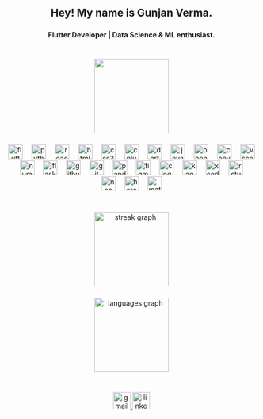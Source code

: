 <h2 align="center">Hey! My name is Gunjan Verma.</h2>

###

<h4 align="center">Flutter Developer | Data Science & ML enthusiast.</h4>

###

<br clear="both">

<div align="center">
  <img height="150" src="https://media4.giphy.com/media/umYMU8G2ixG5mJBDo5/200w.webp?cid=ecf05e47t9rznk3ohxtyjib0ofc52b8ekz6qij99094i3zn2&ep=v1_gifs_search&rid=200w.webp&ct=g"  />
</div>

###

<div align="center">
  <img src="https://skillicons.dev/icons?i=flutter" height="29" alt="flutter logo"  />
  <img width="10" />
  <img src="https://cdn.simpleicons.org/python/3776AB" height="29" alt="python logo"  />
  <img width="10" />
  <img src="https://cdn.jsdelivr.net/gh/devicons/devicon/icons/react/react-original.svg" height="29" alt="react logo"  />
  <img width="10" />
  <img src="https://cdn.jsdelivr.net/gh/devicons/devicon/icons/html5/html5-original.svg" height="29" alt="html5 logo"  />
  <img width="10" />
  <img src="https://cdn.jsdelivr.net/gh/devicons/devicon/icons/css3/css3-original.svg" height="29" alt="css3 logo"  />
  <img width="10" />
  <img src="https://cdn.jsdelivr.net/gh/devicons/devicon/icons/cplusplus/cplusplus-original.svg" height="29" alt="cplusplus logo"  />
  <img width="10" />
  <img src="https://skillicons.dev/icons?i=dart" height="29" alt="dart logo"  />
  <img width="10" />
  <img src="https://cdn.jsdelivr.net/gh/devicons/devicon/icons/javascript/javascript-original.svg" height="29" alt="javascript logo"  />
  <img width="10" />
  <img src="https://cdn.simpleicons.org/opencv/5C3EE8" height="29" alt="opencv logo"  />
  <img width="10" />
  <img src="https://cdn.jsdelivr.net/gh/devicons/devicon/icons/canva/canva-original.svg" height="29" alt="canva logo"  />
  <img width="10" />
  <img src="https://cdn.jsdelivr.net/gh/devicons/devicon/icons/vscode/vscode-original.svg" height="29" alt="vscode logo"  />
  <img width="10" />
  <img src="https://cdn.simpleicons.org/numpy/013243" height="29" alt="numpy logo"  />
  <img width="10" />
  <img src="https://skillicons.dev/icons?i=flask" height="29" alt="flask logo"  />
  <img width="10" />
  <img src="https://skillicons.dev/icons?i=github" height="29" alt="github logo"  />
  <img width="10" />
  <img src="https://cdn.jsdelivr.net/gh/devicons/devicon/icons/git/git-original.svg" height="29" alt="git logo"  />
  <img width="10" />
  <img src="https://cdn.jsdelivr.net/gh/devicons/devicon/icons/pandas/pandas-original.svg" height="29" alt="pandas logo"  />
  <img width="10" />
  <img src="https://cdn.jsdelivr.net/gh/devicons/devicon/icons/figma/figma-original.svg" height="29" alt="figma logo"  />
  <img width="10" />
  <img src="https://skillicons.dev/icons?i=c" height="29" alt="c logo"  />
  <img width="10" />
  <img src="https://cdn.simpleicons.org/kaggle/20BEFF" height="29" alt="kaggle logo"  />
  <img width="10" />
  <img src="https://cdn.jsdelivr.net/gh/devicons/devicon/icons/xcode/xcode-original.svg" height="29" alt="xcode logo"  />
  <img width="10" />
  <img src="https://cdn.jsdelivr.net/gh/devicons/devicon/icons/rstudio/rstudio-original.svg" height="29" alt="rstudio logo"  />
  <img width="10" />
  <img src="https://cdn.simpleicons.org/neo4j/4581C3" height="29" alt="neo4j logo"  />
  <img width="10" />
  <img src="https://cdn.jsdelivr.net/gh/devicons/devicon/icons/heroku/heroku-original.svg" height="29" alt="heroku logo"  />
  <img width="10" />
  <img src="https://cdn.jsdelivr.net/gh/devicons/devicon/icons/matlab/matlab-original.svg" height="29" alt="matlab logo"  />
</div>

###

<br clear="both">

<div align="center">
  <img src="https://streak-stats.demolab.com?user=Gunjaan&locale=en&mode=daily&theme=dracula&hide_border=false&border_radius=5" height="150" alt="streak graph"  />
</div>

###

<div align="center">
  <img src="https://github-readme-stats.vercel.app/api/top-langs?username=Gunjaan&locale=en&hide_title=false&layout=compact&card_width=320&langs_count=5&theme=dracula&hide_border=false" height="150" alt="languages graph"  />
</div>

###

<br clear="both">

<div align="center">
  <a href="gunjanverma0133@gmail.com" target="_blank">
    <img src="https://img.shields.io/static/v1?message=Gmail&logo=gmail&label=&color=D14836&logoColor=white&labelColor=&style=flat" height="35" alt="gmail logo"  />
  </a>
  <a href="https://www.linkedin.com/in/gunjaan/" target="_blank">
    <img src="https://img.shields.io/static/v1?message=LinkedIn&logo=linkedin&label=&color=0077B5&logoColor=white&labelColor=&style=flat" height="35" alt="linkedin logo"  />
  </a>
</div>

###
